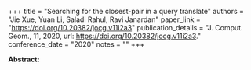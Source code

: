 +++
title = "Searching for the closest-pair in a query translate"
authors = "Jie Xue, Yuan Li, Saladi Rahul, Ravi Janardan"
paper_link = "https://doi.org/10.20382/jocg.v11i2a3"
publication_details = "J. Comput. Geom., 11, 2020, url: <a href='https://doi.org/10.20382/jocg.v11i2a3' target='_blank'>https://doi.org/10.20382/jocg.v11i2a3</a>."
conference_date = "2020"
notes = ""
+++

<b>Abstract:</b>

